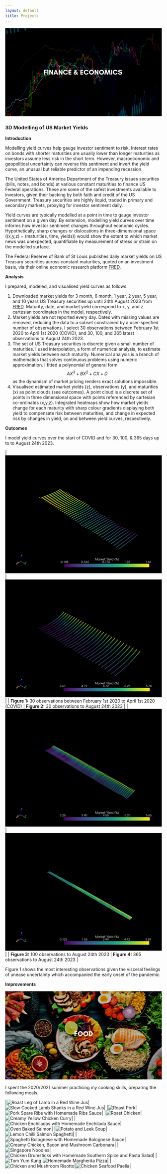 ```yaml
---
layout: default
title: Projects
---
```


![Finance/Economics](assets/images/projects/finance-economics.png)

### **3D Modelling of US Market Yields**

**Introduction**

Modelling yield curves help gauge investor sentiment to risk. Interest rates on bonds with shorter maturities are usually lower than longer maturities as investors assume less risk in the short term. However, macroeconomic and geopolitical uncertainty can reverse this sentiment and invert the yield curve, an unusual but reliable predictor of an impending recession.

The United States of America Department of the Treasury issues securities (bills, notes, and bonds) at various constant maturities to finance US Federal operations. These are some of the safest investments available to investors, given their backing by both faith and credit of the US Government. Treasury securities are highly liquid, traded in primary and secondary markets, proxying for investor sentiment daily.

Yield curves are typically modelled at a point in time to gauge investor sentiment on a given day. By extension, modelling yield curves over time informs how investor sentiment changes throughout economic cycles. Hypothetically, sharp changes or dislocations in three-dimensional space ((x,y,z) = (maturities, time, yields)) would show the extent to which market news was unexpected, quantifiable by measurement of stress or strain on the modelled surface.

The Federal Reserve of Bank of St Louis publishes daily market yields on US Treasury securities across constant maturities, quoted on an investment basis, via their online economic research platform [FRED](https://fred.stlouisfed.org).

**Analysis**

I prepared, modeled, and visualised yield curves as follows:

1. Downloaded market yields for 3 month, 6 month, 1 year, 2 year, 5 year, and 10 years US Treasury securities up until 24th August 2023 from [FRED](https://fred.stlouisfed.org). Maturity, date, and market yield correspond to x, y, and z cartesian coordinates in the model, respectively.
2. Market yields are not reported every day. Dates with missing values are removed, reducing the data to a subset constrained by a user-specfied number of observations. I select 30 observations between February 1st 2020 to April 1st 2020 (COVID), and 30, 100, and 365 latest observations to August 24th 2023.
3. The set of US Treasury securities is discrete given a small number of maturities. I used interpolation, a form of numerical analysis, to estimate market yields between each maturity. Numerical analysis is a branch of mathematics that solves continuous problems using numeric approximation. I fitted a polynomial of general form $$AX^3 + BX^2 + CX + D$$ as the dynamism of market pricing renders exact solutions impossible.
4. Visualised estimated market yields (z), observations (y), and maturities (x) as point clouds (see outcomes). A point cloud is a discrete set of points in three dimensional space with points referenced by cartesian co-ordinates (x,y,z). Integrated heatmaps show how market yields change for each maturity with sharp colour gradients displaying both yield to compensate risk between maturities, and change in expected risk by changes in yield, on and between yield curves, respectively.

**Outcomes**

I model yield curves over the start of COVID and for 30, 100, & 365 days up to to August 24th 2023.

| ![](assets/images/projects/yc-covid.png) | ![](assets/images/projects/yc-t-30-24-aug-23.png) |
| **Figure 1:** 30 observations between February 1st 2020 to April 1st 2020 (COVID) | **Figure 2:** 30 observations to August 24th 2023 |
| ![](assets/images/projects/yc-t-100-24-aug-23.png) | ![](assets/images/projects/yc-t-365-24-aug-23.png) |
| **Figure 3:** 100 observations to August 24th 2023 | **Figure 4:** 365 observations to August 24th 2023 |

Figure 1 shows the most interesting observations given the visceral feelings of unease uncertainty which accompanied the early onset of the pandemic.

**Improvements**

![Cooking](assets/images/food.png)

I spent the 2020/2021 summer practising my cooking skills, preparing the following meals.

|![Roast Leg of Lamb in a Red Wine Jus](/assets/images/projects/food/leg-o-lamb.jpg)|![Slow Cooked Lamb Shanks in a Red Wine Jus](/assets/images/projects/food/lamb-shanks.jpg)|
|![Roast Pork](/assets/images/projects/food/roast-pork.jpg)|![Pork Spare Ribs with Homemade Ribs Sauce](/assets/images/projects/food/spare-ribs.jpg)|
|![Roast Chicken](/assets/images/projects/food/roast-chicken.jpg)|![Creamy Yellow Chicken Curry](/assets/images/projects/food/chicken-curry.jpg)|
|![Chicken Enchiladas with Homemade Enchilada Sauce](/assets/images/projects/food/enchiladas.jpg)|![Oven Baked Salmon](/assets/images/projects/food/salmon.jpg)|
|![Potato and Leek Soup](/assets/images/projects/food/potato-leek-soup.jpg)|![Lemon Chilli Salmon Spaghetti](/assets/images/projects/food/lcss.jpg)|
|![Spaghetti Bolognese with Homemade Bolognese Sauce](/assets/images/projects/food/bolognese.jpg)|![Creamy Chicken, Bacon and Mushroom Carbonara](/assets/images/projects/food/carbonara.jpg)|
|![Singapore Noodles](/assets/images/projects/food/singapore-noodles.jpg)|![Chicken Drumsticks with Homemade Southern Spice and Pasta Salad](/assets/images/projects/food/chicken-ds.jpg)|
|![Tom Yum Kung](/assets/images/projects/food/tom-yum-kung.jpg)|![Homemade Margherita Pizza](/assets/images/projects/food/pizza-hm.jpg)|
|![Chicken and Mushroom Risotto](/assets/images/projects/food/risotto.jpg)|![Chicken Seafood Paella](/assets/images/projects/food/paella.jpg)|
